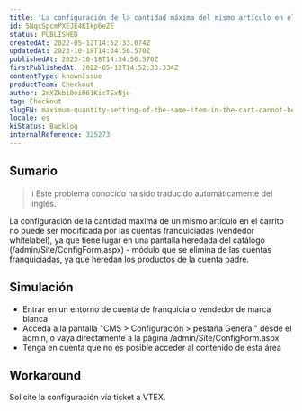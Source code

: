 ```yaml
---
title: 'La configuración de la cantidad máxima del mismo artículo en el carro no puede ser modificada por las cuentas de franquicia'
id: 5NqcSpcmPXEJE4KIkp6eZE
status: PUBLISHED
createdAt: 2022-05-12T14:52:33.074Z
updatedAt: 2023-10-18T14:34:56.570Z
publishedAt: 2023-10-18T14:34:56.570Z
firstPublishedAt: 2022-05-12T14:52:33.334Z
contentType: knownIssue
productTeam: Checkout
author: 2mXZkbi0oi061KicTExNjo
tag: Checkout
slugEN: maximum-quantity-setting-of-the-same-item-in-the-cart-cannot-be-changed-by-franchise-accounts
locale: es
kiStatus: Backlog
internalReference: 325273
---
```


## Sumario

>ℹ️ Este problema conocido ha sido traducido automáticamente del inglés.


La configuración de la cantidad máxima de un mismo artículo en el carrito no puede ser modificada por las cuentas franquiciadas (vendedor whitelabel), ya que tiene lugar en una pantalla heredada del catálogo (/admin/Site/ConfigForm.aspx) - módulo que se elimina de las cuentas franquiciadas, ya que heredan los productos de la cuenta padre.


##

## Simulación



- Entrar en un entorno de cuenta de franquicia o vendedor de marca blanca
- Acceda a la pantalla "CMS > Configuración > pestaña General" desde el admin, o vaya directamente a la página /admin/Site/ConfigForm.aspx
- Tenga en cuenta que no es posible acceder al contenido de esta área



## Workaround


Solicite la configuración vía ticket a VTEX.




